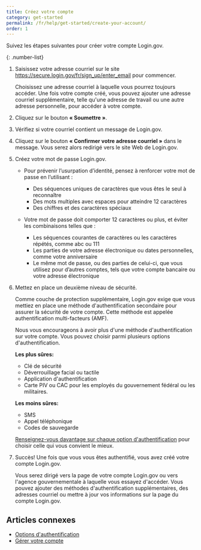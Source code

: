 ```yaml
---
title: Créez votre compte
category: get-started
permalink: /fr/help/get-started/create-your-account/
order: 1
---
```

Suivez les étapes suivantes pour créer votre compte Login.gov.

{: .number-list}

1. Saisissez votre adresse courriel sur le site <https://secure.login.gov/fr/sign_up/enter_email> pour commencer.

   Choisissez une adresse courriel à laquelle vous pourrez toujours accéder. Une fois votre compte créé, vous pouvez ajouter une adresse courriel supplémentaire, telle qu'une adresse de travail ou une autre adresse personnelle, pour accéder à votre compte.
2. Cliquez sur le bouton **« Soumettre »**.
3. Vérifiez si votre courriel contient un message de Login.gov.
4. Cliquez sur le bouton **« Confirmer votre adresse courriel »** dans le message. Vous serez alors redirigé vers le site Web de Login.gov.
5. Créez votre mot de passe Login.gov.

   * Pour prévenir l’usurpation d’identité, pensez à renforcer votre mot de passe en l’utilisant :

     * Des séquences uniques de caractères que vous êtes le seul à reconnaître
     * Des mots multiples avec espaces pour atteindre 12 caractères
     * Des chiffres et des caractères spéciaux
   * Votre mot de passe doit comporter 12 caractères ou plus, et éviter les combinaisons telles que :

     * Les séquences courantes de caractères ou les caractères répétés, comme abc ou 111
     * Les parties de votre adresse électronique ou dates personnelles, comme votre anniversaire
     * Le même mot de passe, ou des parties de celui-ci, que vous utilisez pour d’autres comptes, tels que votre compte bancaire ou votre adresse électronique
6. Mettez en place un deuxième niveau de sécurité.

   Comme couche de protection supplémentaire, Login.gov exige que vous mettiez en place une méthode d'authentification secondaire pour assurer la sécurité de votre compte. Cette méthode est appelée authentification multi-facteurs (AMF).

   Nous vous encourageons à avoir plus d'une méthode d'authentification sur votre compte. Vous pouvez choisir parmi plusieurs options d'authentification.

   **Les plus sûres:**

   * Clé de sécurité
   * Déverrouillage facial ou tactile
   * Application d'authentification
   * Carte PIV ou CAC pour les employés du gouvernement fédéral ou les militaires.

   **Les moins sûres:**

   * SMS
   * Appel téléphonique
   * Codes de sauvegarde

   [Renseignez-vous davantage sur chaque option d'authentification](/fr/help/get-started/authentication-methods/) pour choisir celle qui vous convient le mieux.
7. Succès! Une fois que vous vous êtes authentifié, vous avez créé votre compte Login.gov.

   Vous serez dirigé vers la page de votre compte Login.gov ou vers l'agence gouvernementale à laquelle vous essayez d'accéder. Vous pouvez ajouter des méthodes d'authentification supplémentaires, des adresses courriel ou mettre à jour vos informations sur la page du compte Login.gov.

## Articles connexes

* [Options d'authentification](/fr/help/get-started/authentication-methods/)
* [Gérer votre compte](/fr/help/manage-your-account/overview/)